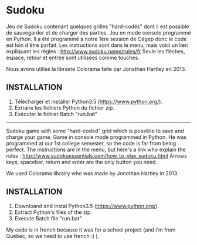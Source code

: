 # Sudoku

Jeu de Sudoku contenant quelques grilles "hard-codés" dont il est possible de sauvegarder et de charger des parties.
Jeu en mode console programmé en Python. Il a été programmé à notre 1ère session de Cégep donc le code est loin d'être parfait.
Les instructions sont dans le menu, mais voici un lien expliquant les règles : http://www.sudoku.name/rules/fr
Seule les flèches, espace, retour et entrée sont utilisées comme touches.

Nous avons utilisé la librairie Colorama faite par Jonathan Hartley en 2013.

INSTALLATION
-------------------------------------------------------------------------------
1. Télécharger et installer Python3.5 (https://www.python.org/).
2. Extraire les fichiers Python du fichier zip.
3. Exécuter le fichier Batch "run.bat"

---------------------------------------------------------------------------------------------------------------------------------

Sudoku game with some "hard-coded" grid which is possible to save and charge your game.
Game in console mode programmed in Python. He was programmed at our 1st college semester, so the code is far from being perfect.
The instructions are in the menu, but here's a link who explain the rules : http://www.sudokuessentials.com/how_to_play_sudoku.html
Arrows keys, spacebar, return and enter are the only button you need.

We used Colorama librairy who was made by Jonothan Hartley in 2013.

INSTALLATION
-------------------------------------------------------------------------------
1. Downloand and instal Python3.5 (https://www.python.org/).
2. Extract Python's files of the zip.
3. Execute Batch file "run.bat"

My code is in french because it was for a school project (and i'm from Québec, so we need to use french :) ).
